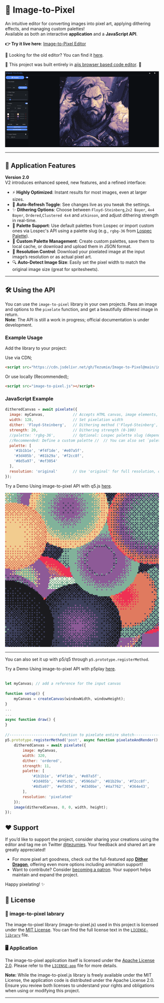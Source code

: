 # 🎨 Image-to-Pixel

An intuitive editor for converting images into pixel art, applying dithering effects, and managing custom palettes!  
Available as both an interactive **application** and a **JavaScript API**. 

**👉 Try it live here**: [Image-to-Pixel Editor](https://tezumie.github.io/Image-to-Pixel/)

👴 Looking for the old editor? You can find it [here](https://aijs-code-editor-user-content.web.app/xCzvqwLDxaXjkLrxAeFpzGGnpTA2/Projects/Image-to-Pixel-Classic/index.html).

💫 This project was built entirely in [aijs browser based code editor](https://aijs.io/home). 🙌

![cover image](images/ui.PNG)

---

## 🚀 Application Features

**Version 2.0**  
V2 introduces enhanced speed, new features, and a refined interface:

- ⚡ **Highly Optimized**: Instant results for most images, even at larger sizes.
- 🔄 **Auto-Refresh Toggle**: See changes live as you tweak the settings.
- ✨ **Dithering Options**: Choose between `Floyd-Steinberg`,`2x2 Bayer`, `4x4 Bayer`, `Ordered`,`Clustered 4x4` and `atkinson`, and adjust dithering strength in real-time.
- 🎨 **Palette Support**: Use default palettes from Lospec or import custom ones via Lospec's API using a palette slug (e.g., `rgbg-36` from [Lospec Palette](https://lospec.com/palette-list/rgbg-36)).
- 💾 **Custom Palette Management**: Create custom palettes, save them to local cache, or download and upload them in JSON format.
- 📏 **Resolution Control**: Download your pixelated image at the input image’s resolution or as actual pixel art.
- 🔍 **Auto-Detect Image Size**: Easily set the pixel width to match the original image size (great for spritesheets).

---

## 🛠️ Using the API

You can use the `image-to-pixel` library in your own projects. Pass an image and options to the `pixelate` function, and get a beautifully dithered image in return.  
**Note**: The API is still a work in progress; official documentation is under development.

### Example Usage

Add the library to your project:

Use via CDN;
```html
<script src="https://cdn.jsdelivr.net/gh/Tezumie/Image-to-Pixel@main/image-to-pixel.js"></script>
```

Or use locally (Recommended);
```html
<script src="image-to-pixel.js"></script>
```

### JavaScript Example
```js
ditheredCanvas = await pixelate({
  image: myCanvas,             // Accepts HTML canvas, image elements, or q5/p5.js image objects
  width: 128,                  // Set pixelation width
  dither: 'Floyd-Steinberg',   // Dithering method ('Floyd-Steinberg', 'Ordered','2x2 Bayer', '4x4 Bayer',`Clustered 4x4` or `atkinson`)
  strength: 20,                // Dithering strength (0-100)
  //palette: 'rgbg-36',        // Optional: Lospec palette slug (depends on Lospec API availability)
  //Recommended: Define a custom palette //  // You can also set `palette: null,` to use the colors from your original image //
  palette: [ 
    '#1b1b1e', '#f4f1de', '#e07a5f',
    '#3d405b', '#81b29a', '#f2cc8f',
    '#8d5a97', '#ef3054'
  ],
  resolution: 'original'       // Use 'original' for full resolution, or 'pixel' for pixelated size
});

```
Try a Demo Using image-to-pixel API with q5.js [here](https://aijs.io/editor?user=Tezumie&project=image-to-pixel-q5-p5).

![q5-pixel](images/q5-pixel.png)

---

You can also set it up with p5/q5 through `p5.prototype.registerMethod`.

Try a Demo Using image-to-pixel API with p5play [here](https://aijs.io/editor?user=Tezumie&project=p5play_Image-to-pixel).

```js

let myCanvas; // add a reference for the input canvas 

function setup() {
	myCanvas = createCanvas(windowWidth, windowHeight);
}
...
...
async function draw() {
}

//-----------------------Function to pixelate entire sketch-----------------------//
p5.prototype.registerMethod('post', async function pixelateAndRender() {
	ditheredCanvas = await pixelate({
		image: myCanvas,
		width: 320,
		dither: 'ordered',
		strength: 11,
		palette: [
			'#1b1b1e', '#f4f1de', '#e07a5f',
			'#3d405b', '#495c92', '#596da7', '#81b29a', '#f2cc8f',
			'#8d5a97', '#ef3054', '#d3d0be', '#4a7762', '#364e43',
		],
		resolution: 'pixelated'
	});
	image(ditheredCanvas, 0, 0, width, height);
});

```



## ❤️ Support

If you’d like to support the project, consider sharing your creations using the editor and tag me on Twitter [@tezumies](https://twitter.com/tezumies). Your feedback and shared art are greatly appreciated!

- For more pixel art goodness, check out the full-featured app [**Dither Dragon**](https://winterveil.itch.io/ditherdragon), offering even more options including animation support!  
- Want to contribute? Consider [becoming a patron](https://www.patreon.com/aijscodeeditor). Your support helps maintain and expand the project.

Happy pixelating! ✨


## 📄 License

### 💽 image-to-pixel labrary
The image-to-pixel library (image-to-pixel.js) used in this project is licensed under the [MIT License](https://opensource.org/licenses/MIT). You can find the full license text in the [`LICENSE-library`](LICENSE-library) file.

### 🖥️ Application
The image-to-pixel application itself is licensed under the [Apache License 2.0](https://opensource.org/licenses/Apache-2.0). Please refer to the [`LICENSE-app`](LICENSE-app) file for more details.

**Note:** While the image-to-pixel.js library is freely available under the MIT License, the application code is distributed under the Apache License 2.0. Ensure you review both licenses to understand your rights and obligations when using or modifying this project.

---
